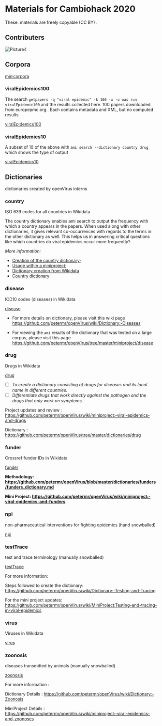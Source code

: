 # Materials for Cambiohack 2020

These. materials are freely copyable (CC BY) . 

## Contributers 
![Picture4](https://user-images.githubusercontent.com/60133925/93731015-d6072b80-fbe8-11ea-8858-afa39ffc1a42.jpg)

## Corpora
[minicorpora](./minicorpora/)

### viralEpidemics100

The search `getpapers -q "viral epidemic" -k 100 -x -o was run viralEpidemic100` and the results collected here.
100 papers downloaded from europepmc.org . Each contains metadata and XML, but no computed results.

[viralEpidemics100](./minicorpora/viralEpidemics100)

### viralEpidemics10
A subset of 10 of the above with `ami search --dictionary country drug` which shows the type of output

[viralEpidemics10](./minicorpora/viralEpidemics10)

## Dictionaries

dictionaries created by openVirus interns

### country

ISO 639 codes for all countries in Wikidata

The country dictionary enables ami search to output the frequency with which a country appears in the papers. When used along with other dictionaries, it gives relevant co-occurrences with regards to the terms in the other dictionary as well. This helps us in answering critical questions like which countries do viral epidemics occur more frequently?

_More information:_ 
- [Creation of the country dictionary](https://github.com/petermr/openVirus/blob/master/dictionaries/country/country_dict.md); 
- [Usage within a miniproject](https://github.com/petermr/openVirus/wiki/miniproject:-viral-epidemics-and-country); 
- [Dictionary creation from Wikidata](https://github.com/petermr/openVirus/blob/master/dictionaries/country/country_dict.md#dictionary-from-wikidata)
- [Country dictionary](./dictionaries/country.xml) 

### disease

ICD10 codes (diseases) in Wikidata

[disease](./dictionaries/disease.xml)

* For more details on dictionary, please visit this wiki page https://github.com/petermr/openVirus/wiki/Dictionary:-Diseases

* For viewing the `ami` results of the dictionary that was tested on a large corpus, please visit this page https://github.com/petermr/openVirus/tree/master/miniproject/disease

### drug

Drugs in Wikidata

[drug](./dictionaries/drug.xml)

- [ ] *To create a dictionary consisting of drugs for diseases and its local name in different countries.*
- [ ] *Differentiate drugs that work directly against the pathogen and the drugs that only work on symptoms.*

Project updates and review : https://github.com/petermr/openVirus/wiki/miniproject:-viral-epidemics-and-drugs

Dictionary : https://github.com/petermr/openVirus/tree/master/dictionaries/drug


### funder

Crossref funder IDs in Wikidata

[funder](./dictionaries/funder.xml)

**Methodology: https://github.com/petermr/openVirus/blob/master/dictionaries/funders/funders_dictionary.md**

**Mini Project: https://github.com/petermr/openVirus/wiki/miniproject:-viral-epidemics-and-funders**

### npi

non-pharmaceutical interventions for fighting epidemics (hand snowballed)

[npi](./dictionaries/npi.xml)

### testTrace

test and trace terminology (manually snowballed)

[testTrace](./dictionaries/testTrace.xml)

For more information:

Steps followed to create the dictionary: https://github.com/petermr/openVirus/wiki/Dictionary:-Testing-and-Tracing

For the mini project updates: https://github.com/petermr/openVirus/wiki/MiniProject:Testing-and-tracing-in-viral-epidemics

### virus

Viruses in Wikidata

[virus](./dictionaries/virus.xml)

### zoonosis

diseases transmitted by animals (manually snowballed)

[zoonosis](./dictionaries/zoonosis.xml)

For more information :

Dictionary Details : https://github.com/petermr/openVirus/wiki/Dictionary:-Zoonosis

MiniProject Details : https://github.com/petermr/openVirus/wiki/miniproject:-viral-epidemics-and-zoonoses 

